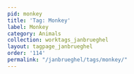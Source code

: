 ```yaml
---
pid: monkey
title: 'Tag: Monkey'
label: Monkey
category: Animals
collection: worktags_janbrueghel
layout: tagpage_janbrueghel
order: '114'
permalink: "/janbrueghel/tags/monkey/"
---
```

